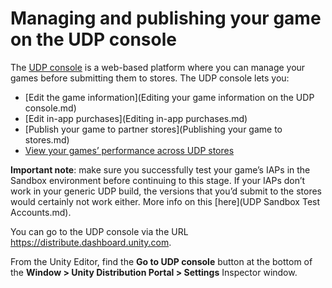 # Managing and publishing your game on the UDP console

The [UDP console](https://distribute.dashboard.unity.com) is a web-based platform where you can manage your games before submitting them to stores. The UDP console lets you:

- [Edit the game information](Editing your game information on the UDP console.md)
- [Edit in-app purchases](Editing in-app purchases.md)
- [Publish your game to partner stores](Publishing your game to stores.md)
- [View your games’ performance across UDP stores](Reporting.md)

**Important note**: make sure you successfully test your game’s IAPs in the Sandbox environment before continuing to this stage. If your IAPs don’t work in your generic UDP build, the versions that you’d submit to the stores would certainly not work either. More info on this [here](UDP Sandbox Test Accounts.md).

You can go to the UDP console via the URL <https://distribute.dashboard.unity.com>. 

From the Unity Editor, find the **Go to UDP console** button at the bottom of the **Window > Unity Distribution Portal > Settings** Inspector window.

